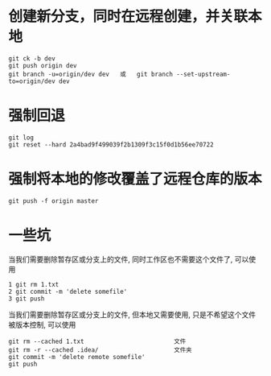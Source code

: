 # 创建新分支，同时在远程创建，并关联本地
```
git ck -b dev
git push origin dev
git branch -u=origin/dev dev   或   git branch --set-upstream-to=origin/dev dev
```

# 强制回退
```
git log
git reset --hard 2a4bad9f499039f2b1309f3c15f0d1b56ee70722
```

# 强制将本地的修改覆盖了远程仓库的版本
```
git push -f origin master
```

# 一些坑

当我们需要删除暂存区或分支上的文件, 同时工作区也不需要这个文件了, 可以使用

```
1 git rm 1.txt
2 git commit -m 'delete somefile'
3 git push
```

当我们需要删除暂存区或分支上的文件, 但本地又需要使用, 只是不希望这个文件被版本控制, 可以使用

```
git rm --cached 1.txt                         文件
git rm -r --cached .idea/                     文件夹
git commit -m 'delete remote somefile'
git push
```

